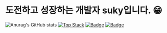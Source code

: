 # 도전하고 성장하는 개발자 suky입니다. 😁

![Anurag's GitHub stats](https://github-readme-stats.vercel.app/api?username=0xsuky&show_icons=true&theme=radical)
[![Top Stack](https://widget.realdeveloper.pro/api/top?stack=Java,Spring,Typescript)](https://github.com/kijepark)
[![Badge](https://widget.realdeveloper.pro/api/badge?title=Languages%20and%20Framework&badges=Java,Spring,TypeScript,JavaScript,Express.js,React,Python,C,Socket.io)](https://github.com/kijepark)
[![Badge](https://widget.realdeveloper.pro/api/badge?title=Database%20and%20DevOps&badges=JPA,MySQL,Sequelize,Github,Github%20Action,Docker)](https://github.com/kijepark)
